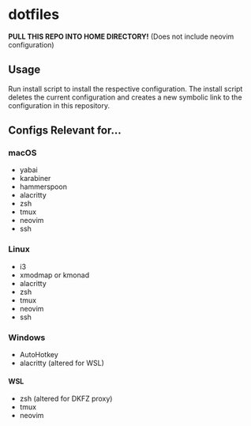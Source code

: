 # dotfiles

**PULL THIS REPO INTO HOME DIRECTORY!** 
(Does not include neovim configuration)

## Usage

Run install script to install the respective configuration.
The install script deletes the current configuration and creates a new symbolic link to the configuration in this repository.

## Configs Relevant for...
### macOS
- yabai
- karabiner
- hammerspoon
- alacritty
- zsh
- tmux
- neovim
- ssh

### Linux
- i3
- xmodmap or kmonad
- alacritty
- zsh 
- tmux
- neovim
- ssh

### Windows
- AutoHotkey
- alacritty (altered for WSL)

#### WSL
- zsh (altered for DKFZ proxy)
- tmux
- neovim

